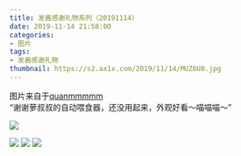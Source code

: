 ```yaml
---
title: 发酱感谢礼物系列（20191114）
date: 2019-11-14 21:58:00
categories:
- 图片
tags:
- 发酱感谢礼物
thumbnail: https://s2.ax1x.com/2019/11/14/MUZ6U0.jpg
---
```


图片来自于<a href="https://weibo.com/p/1005051720171447" target="_blank">quanmmmmm</a><br/> “谢谢萝叔叔的自动喂食器，还没用起来，外观好看～喵喵喵～”

![](https://s2.ax1x.com/2019/11/14/MUZ6U0.jpg)

<!--more-->

![](https://s2.ax1x.com/2019/11/14/MUZTV1.jpg)
![](https://s2.ax1x.com/2019/11/14/MUZO2D.jpg)
![](https://s2.ax1x.com/2019/11/14/MUZvKH.jpg)
